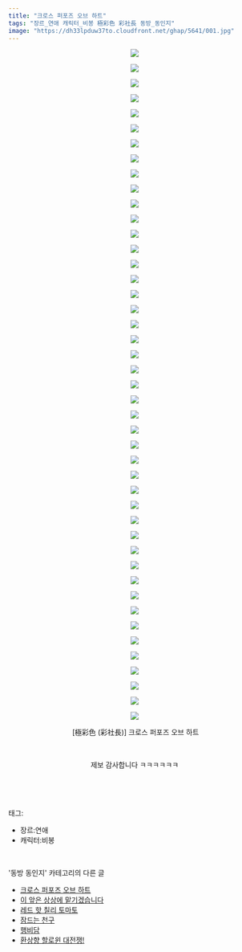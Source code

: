 ```yaml
---
title: "크로스 퍼포즈 오브 하트"
tags: "장르_연애 캐릭터_비봉 極彩色 彩社長 동방_동인지"
image: "https://dh33lpduw37to.cloudfront.net/ghap/5641/001.jpg"
---
```

<div class="article">
<p style="text-align: center; clear: none; float: none;"><img src="{{ site.imgserver2 }}/ghap/5641/001.jpg"/></p>
<p style="text-align: center; clear: none; float: none;"><img src="{{ site.imgserver2 }}/ghap/5641/002.jpg"/></p>
<p style="text-align: center; clear: none; float: none;"><img src="{{ site.imgserver2 }}/ghap/5641/003.jpg"/></p>
<p style="text-align: center; clear: none; float: none;"><img src="{{ site.imgserver2 }}/ghap/5641/004.jpg"/></p>
<p style="text-align: center; clear: none; float: none;"><img src="{{ site.imgserver2 }}/ghap/5641/005.jpg"/></p>
<p style="text-align: center; clear: none; float: none;"><img src="{{ site.imgserver2 }}/ghap/5641/006.jpg"/></p>
<p style="text-align: center; clear: none; float: none;"><img src="{{ site.imgserver2 }}/ghap/5641/007.jpg"/></p>
<p style="text-align: center; clear: none; float: none;"><img src="{{ site.imgserver2 }}/ghap/5641/008.jpg"/></p>
<p style="text-align: center; clear: none; float: none;"><img src="{{ site.imgserver2 }}/ghap/5641/009.jpg"/></p>
<p style="text-align: center; clear: none; float: none;"><img src="{{ site.imgserver2 }}/ghap/5641/010.jpg"/></p>
<p style="text-align: center; clear: none; float: none;"><img src="{{ site.imgserver2 }}/ghap/5641/011.jpg"/></p>
<p style="text-align: center; clear: none; float: none;"><img src="{{ site.imgserver2 }}/ghap/5641/012.jpg"/></p>
<p style="text-align: center; clear: none; float: none;"><img src="{{ site.imgserver2 }}/ghap/5641/013.jpg"/></p>
<p style="text-align: center; clear: none; float: none;"><img src="{{ site.imgserver2 }}/ghap/5641/014.jpg"/></p>
<p style="text-align: center; clear: none; float: none;"><img src="{{ site.imgserver2 }}/ghap/5641/015.jpg"/></p>
<p style="text-align: center; clear: none; float: none;"><img src="{{ site.imgserver2 }}/ghap/5641/016.jpg"/></p>
<p style="text-align: center; clear: none; float: none;"><img src="{{ site.imgserver2 }}/ghap/5641/017.jpg"/></p>
<p style="text-align: center; clear: none; float: none;"><img src="{{ site.imgserver2 }}/ghap/5641/018.jpg"/></p>
<p style="text-align: center; clear: none; float: none;"><img src="{{ site.imgserver2 }}/ghap/5641/019.jpg"/></p>
<p style="text-align: center; clear: none; float: none;"><img src="{{ site.imgserver2 }}/ghap/5641/020.jpg"/></p>
<p style="text-align: center; clear: none; float: none;"><img src="{{ site.imgserver2 }}/ghap/5641/021.jpg"/></p>
<p style="text-align: center; clear: none; float: none;"><img src="{{ site.imgserver2 }}/ghap/5641/022.jpg"/></p>
<p style="text-align: center; clear: none; float: none;"><img src="{{ site.imgserver2 }}/ghap/5641/023.jpg"/></p>
<p style="text-align: center; clear: none; float: none;"><img src="{{ site.imgserver2 }}/ghap/5641/024.jpg"/></p>
<p style="text-align: center; clear: none; float: none;"><img src="{{ site.imgserver2 }}/ghap/5641/025.jpg"/></p>
<p style="text-align: center; clear: none; float: none;"><img src="{{ site.imgserver2 }}/ghap/5641/026.jpg"/></p>
<p style="text-align: center; clear: none; float: none;"><img src="{{ site.imgserver2 }}/ghap/5641/027.jpg"/></p>
<p style="text-align: center; clear: none; float: none;"><img src="{{ site.imgserver2 }}/ghap/5641/028.jpg"/></p>
<p style="text-align: center; clear: none; float: none;"><img src="{{ site.imgserver2 }}/ghap/5641/029.jpg"/></p>
<p style="text-align: center; clear: none; float: none;"><img src="{{ site.imgserver2 }}/ghap/5641/030.jpg"/></p>
<p style="text-align: center; clear: none; float: none;"><img src="{{ site.imgserver2 }}/ghap/5641/031.jpg"/></p>
<p style="text-align: center; clear: none; float: none;"><img src="{{ site.imgserver2 }}/ghap/5641/032.jpg"/></p>
<p style="text-align: center; clear: none; float: none;"><img src="{{ site.imgserver2 }}/ghap/5641/033.jpg"/></p>
<p style="text-align: center; clear: none; float: none;"><img src="{{ site.imgserver2 }}/ghap/5641/034.jpg"/></p>
<p style="text-align: center; clear: none; float: none;"><img src="{{ site.imgserver2 }}/ghap/5641/035.jpg"/></p>
<p style="text-align: center; clear: none; float: none;"><img src="{{ site.imgserver2 }}/ghap/5641/036.jpg"/></p>
<p style="text-align: center; clear: none; float: none;"><img src="{{ site.imgserver2 }}/ghap/5641/037.jpg"/></p>
<p style="text-align: center; clear: none; float: none;"><img src="{{ site.imgserver2 }}/ghap/5641/038.jpg"/></p>
<p style="text-align: center; clear: none; float: none;"><img src="{{ site.imgserver2 }}/ghap/5641/039.jpg"/></p>
<p style="text-align: center; clear: none; float: none;"><img src="{{ site.imgserver2 }}/ghap/5641/040.jpg"/></p>
<p style="text-align: center; clear: none; float: none;"><img src="{{ site.imgserver2 }}/ghap/5641/041.jpg"/></p>
<p style="text-align: center; clear: none; float: none;"><img src="{{ site.imgserver2 }}/ghap/5641/042.jpg"/></p>
<p style="text-align: center; clear: none; float: none;"><img src="{{ site.imgserver2 }}/ghap/5641/043.jpg"/></p>
<p style="text-align: center; clear: none; float: none;"><img src="{{ site.imgserver2 }}/ghap/5641/044.jpg"/></p>
<p style="text-align: center; clear: none; float: none;"><img src="{{ site.imgserver2 }}/ghap/5641/045.jpg"/></p>
<p style="text-align: center; clear: none; float: none;"> [極彩色 (彩社長)] 크로스 퍼포즈 오브 하트</p>
<p style="text-align: center; clear: none; float: none;"><br/></p>
<p style="text-align: center; clear: none; float: none;">제보 감사합니다 ㅋㅋㅋㅋㅋㅋ</p>
<p><br/></p>
</div><br/>
<div class="tagTrail">
<p>태그: </p>
<ul>
<li>장르:연애</li>
<li>캐릭터:비봉</li>
</ul>
</div><br/>
<div class="another">
<p>'동방 동인지' 카테고리의 다른 글</p>
<ul>
<li><a href="/ghap_5641">크로스 퍼포즈 오브 하트</a></li>
<li><a href="/ghap_5640">이 앞은 상상에 맡기겠습니다</a></li>
<li><a href="/ghap_5631">레드 핫 칠리 토마토</a></li>
<li><a href="/ghap_5630">잠드는 천구</a></li>
<li><a href="/ghap_5629">행비담</a></li>
<li><a href="/ghap_5628">환상향 할로윈 대전쟁!</a></li>
</ul>
</div><br/>
